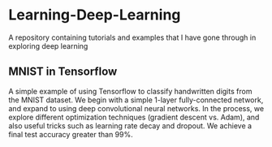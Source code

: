 # Learning-Deep-Learning
A repository containing tutorials and examples that I have gone through in exploring deep learning

## MNIST in Tensorflow
A simple example of using Tensorflow to classify handwritten digits from the MNIST dataset. We begin with a simple 1-layer fully-connected network, and expand to using deep convolutional neural networks. In the process, we explore different optimization techniques (gradient descent vs. Adam), and also useful tricks such as learning rate decay and dropout. We achieve a final test accuracy greater than 99%.

